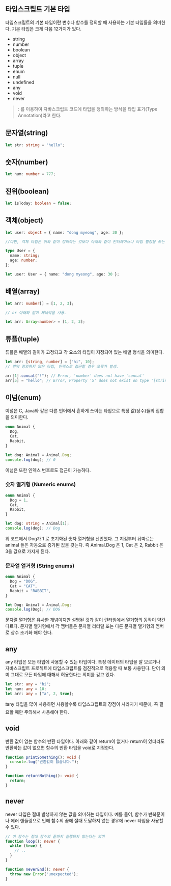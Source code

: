 ## 타입스크립트 기본 타입

타입스크립트의 기본 타입이란 변수나 함수를 정의할 때 사용하는 기본 타입들을 의미한다.
기본 타입은 크게 다음 12가지가 있다.

- string
- number
- boolean
- object
- array
- tuple
- enum
- null
- undefined
- any
- void
- never

> : 를 이용하여 자바스크립트 코드에 타입을 정의하는 방식을 타입 표기(Type Annotation)라고 한다.

## 문자열(string)

```ts
let str: string = "hello";
```

## 숫자(number)

```ts
let num: number = 777;
```

## 진위(boolean)

```ts
let isToday: boolean = false;
```

## 객체(object)

```ts
let user: object = { name: "dong myeong", age: 30 };

//다만, 객체 타입은 위와 같이 정의하는 것보다 아래와 같이 인터페이스나 타입 별칭을 쓰는 것이 더 좋다.

type User = {
  name: string;
  age: number;
};

let user: User = { name: "dong myeong", age: 30 };
```

## 배열(array)

```ts
let arr: number[] = [1, 2, 3];

// or 아래와 같이 제네릭을 사용.

let arr: Array<number> = [1, 2, 3];
```

## 튜플(tuple)

튜플은 배열의 길이가 고정되고 각 요소의 타입이 지정되어 있는 배열 형식을 의미한다.

```ts
let arr: [string, number] = ["hi", 10];
// 만약 정의하지 않은 타입, 인덱스로 접근할 경우 오류가 발생.

arr[1].concat("!"); // Error, 'number' does not have 'concat'
arr[5] = "hello"; // Error, Property '5' does not exist on type '[string, number]'.
```

## 이넘(enum)

이넘은 C, Java와 같은 다른 언어에서 흔하게 쓰이는 타입으로 특정 값(상수)들의 집합을 의미한다.

```ts
enum Animal {
  Dog,
  Cat,
  Rabbit,
}

let dog: Animal = Animal.Dog;
console.log(dog); // 0
```

이넘은 또한 인덱스 번호로도 접근이 가능하다.

### 숫자 열거형 (Numeric enums)

```ts
enum Animal {
  Dog = 1,
  Cat,
  Rabbit,
}

let dog: string = Animal[1];
console.log(dog); // Dog
```

위 코드에서 Dog가 1 로 초기화된 숫자 열거형을 선언했다. 그 지점부터 뒤따르는 animal 들은 자동으로 증가된 값을 갖는다. 즉 Animal.Dog 은 1, Cat 은 2, Rabbit 은 3을 값으로 가지게 된다.

### 문자열 열거형 (String enums)

```ts
enum Animal {
  Dog = "DOG",
  Cat = "CAT",
  Rabbit = "RABBIT",
}

let Dog: Animal = Animal.Dog;
console.log(Dog); // DOG
```

문자열 열거형은 유사한 개념이지만 설명된 것과 같이 런타임에서 열거형의 동작이 약간 다르다. 문자열 열거형에서 각 멤버들은 문자열 리터럴 또는 다른 문자열 열거형의 멤버로 상수 초기화 해야 한다.

## any

any 타입은 모든 타입에 사용할 수 있는 타입이다. 특정 데이터의 타입을 잘 모르거나 자바스크립트 프로젝트에 타입스크립트를 점진적으로 적용할 때 보통 사용된다. 단어 의미 그대로 모든 타입에 대해서 허용한다는 의미를 갖고 있다.

```ts
let str: any = "hi";
let num: any = 10;
let arr: any = ["a", 2, true];
```

❗any 타입을 많이 사용하면 사용할수록 타입스크립트의 장점이 사라지기 때문에, 꼭 필요할 때만 주의해서 사용해야 한다.

## void

반환 값이 없는 함수의 반환 타입이다. 아래와 같이 return이 없거나 return이 있더라도 반환하는 값이 없으면 함수의 반환 타입을 void로 지정한다.

```ts
function printSomething(): void {
  console.log("반환값이 없습니다.");
}

function returnNothing(): void {
  return;
}
```

## never

never 타입은 절대 발생하지 않는 값을 의미하는 타입이다. 예를 들어, 함수가 반복문이나 에러 핸들링으로 인해 함수의 끝에 절대 도달하지 않는 경우에 never 타입을 사용할 수 있다.

```ts
// 이 함수는 절대 함수의 끝까지 실행되지 않는다는 의미
function loop(): never {
  while (true) {
    // ..
  }
}

function neverEnd(): never {
  throw new Error("unexpected");
}
```
